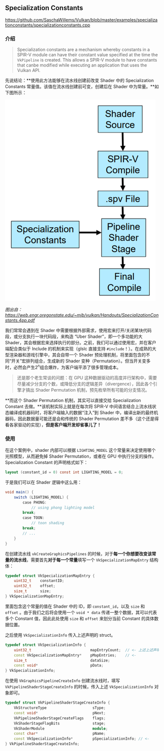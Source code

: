 ## Specialization Constants

https://github.com/SaschaWillems/Vulkan/blob/master/examples/specializationconstants/specializationconstants.cpp



### 介绍

> Specialization constants are a mechanism whereby constants in a SPIR-V module can have their constant value specified at the time the `VkPipeline` is created. This allows a SPIR-V module to have constants that canbe modified while executing an application that uses the Vulkan API.

先说结论：**使用此方法能够在流水线创建前改变 Shader 中的 Specialization Constants 常量值。该值在流水线创建前可变，创建后在 Shader 中为常量。**如下图所示：

![specialization_constants](specialization_constants.png)

*图出自：https://web.engr.oregonstate.edu/~mjb/vulkan/Handouts/SpecializationConstants.4pp.pdf*

我们常常会遇到在 Shader 中需要根据外部需求，使用宏来打开/关闭某块代码段，或分支执行一块代码段，来构造 “Uber Shader”，即一个多功能的大 Shader，其会根据宏来选择执行的部分。之前，我们可以通过使用宏，并在客户端配合类似于 Include 的机制来实现（glslc 直接支持 `#include`！）。在成熟的大型渲染器和游戏引擎中，其会自带一个 Shader 预处理机制，将里面包含的不同“开关”宏排列组合，生成新的 Shader 变种（Permutation）。但当开关变多时，必然会产生$2^n$组合爆炸，为客户端平添了很多管理成本。

> 还是那个老生常谈的问题：在 GPU 这种数据驱动的高度并行架构中，需要尽量减少分支的个数，或降低分支的逻辑差异（divergence），因此各个引擎才搞出 Shader Permutation 机制，预先枚举所有可能的分支情况。

**而这个 Shader Permutation 机制，其实可以直接交给 Specialization Constant 去做。**该机制实际上就是在每次将 SPIR-V 中间语言结合上流水线状态编译成机器码时，将客户端输入的数据“注入”到 Shader 中，编译出新的最终机器码，因此数据量可能还是会和传统的 Shader Permutation 差不多（这个还是得看各家驱动的实现），**但是客户端开发却省事儿了！**



### 使用

在这个案例中，shader 内部可以根据 `LIGHTING_MODEL` 这个常量来决定使用哪个光照模型，从而避免掉 Shader Permutation，或者在 GPU 中执行分支的操作。Specialization Constant 的声明格式如下：

```GLSL
layout (constant_id = 0) const int LIGHTING_MODEL = 0;
```

于是我们可以在 Shader 逻辑中这么用：

```GLSL
void main() {
	switch (LIGHTING_MODEL) {
		case PHONG:
			// using phong lighting model
		break;
		case TOON:
			// toon shading
		break;
		// ...
	}
}
```

在创建流水线 `vkCreateGraphicsPipelines` 的时候，对于**每一个你想要改变该常量的流水线**，需要首先**对于每一个常量**填写一个 `VkSpecializationMapEntry` 结构体：

```cpp
typedef struct VkSpecializationMapEntry {
    uint32_t    constantID;
    uint32_t    offset;
    size_t      size;
} VkSpecializationMapEntry;
```

里面包含这个常量的值在 Shader 中的 ID，即 `constant_id`，以及 `size` 和 `offset` 。由于我们之后将会使用一个 `void * data` 传递一整个数据，其可以代表多个 Constant 值，因此此处使用 `size` 和 `offset` 来划分当前 Constant 的具体数据位置。

之后使用 `VkSpecializationInfo` 传入上述声明的 struct。

```cpp
typedef struct VkSpecializationInfo {
    uint32_t                           mapEntryCount;  // <- 上述上述声明的 struct 数组大小
    const VkSpecializationMapEntry*    pMapEntries;    // <-                        数据
    size_t                             dataSize;
    const void*                        pData;
} VkSpecializationInfo;
```

在使用 `VkGraphicsPipelineCreateInfo` 创建流水线时，填写 `VkPipelineShaderStageCreateInfo` 的时候，传入上述 `VkSpecializationInfo` 对象即可。

```cpp
typedef struct VkPipelineShaderStageCreateInfo {
    VkStructureType                     sType;
    const void*                         pNext;
    VkPipelineShaderStageCreateFlags    flags;
    VkShaderStageFlagBits               stage;
    VkShaderModule                      module;
    const char*                         pName;
    const VkSpecializationInfo*         pSpecializationInfo; // <-
} VkPipelineShaderStageCreateInfo;
```
